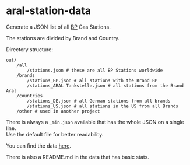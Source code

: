 # aral-station-data

Generate a JSON list of all [BP](https://www.bp.com/) Gas Stations.

The stations are divided by Brand and Country.

Directory structure:
````commandline
out/
    /all
        /stations.json # these are all BP Stations worldwide
    /brands
        /stations_BP.json # all stations with the Brand BP
        /stations_ARAL Tankstelle.json # all stations from the Brand Aral
    /countries
        /stations_DE.json # all German stations from all brands
        /stations_US.json # all stations in the US from all Brands
    /other # used in another project
````

There is always a ``_min.json`` available that has the whole JSON on a single line.  
Use the default file for better readability.

You can find the data [here](https://github.com/aral-preise/aral-station-data/tree/gh-pages).

There is also a README.md in the data that has basic stats.